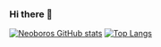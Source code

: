 ### Hi there 👋

[![Neoboros GitHub stats](https://github-readme-stats.vercel.app/api?username=Neoboros)](https://github.com/anuraghazra/github-readme-stats)
[![Top Langs](https://github-readme-stats.vercel.app/api/top-langs/?username=Neoboros)](https://github.com/anuraghazra/github-readme-stats)

